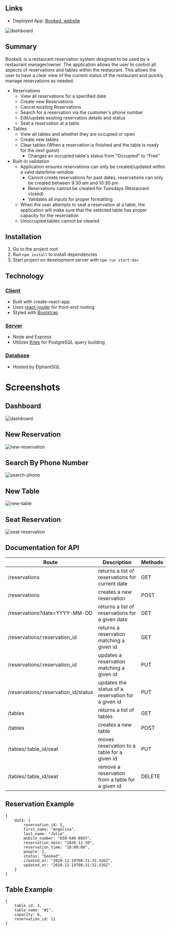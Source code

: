 ## Links
* Deployed App: [Booked. website](https://restaurant-reservations-sys.herokuapp.com/)

![dashboard](/screenshots/Dashboard.JPG)

## Summary
Booked. is a restaurant reservation system desgined to be used by a restaurant manager/owner. The application allows the user to control all aspects of reservations and tables within the restaurant. This allows the user to have a clear view of the current status of the restaurant and quickly manage reservations as needed.
 * Reservations
    * View all reservations for a specified date
    * Create new Reservations
    * Cancel existing Reservations
    * Search for a reservation via the customer's phone number
    * Edit/update existing reservation details and status 
    * Seat a reservation at a table
* Tables
    * View all tables and whether they are occupied or open
    * Create new tables
    * Clear tables (When a reservation is finished and the table is ready for the next guest)
        * Changes an occupied table's status from "Occupied" to "Free"
* Built-in validation
    * Application ensures reservations can only be created/updated within a valid date/time-window
        * Cannot create reservations for past dates, reservations can only be created between 9:30 am and 10:30 pm
        * Reservations cannot be created for Tuesdays (Restaurant closed)
        * Validates all inputs for proper formatting
    * When the user attempts to seat a reservation at a table, the application will make sure that the selected table has proper capacity for the reservation
    * Unoccupied tables cannot be cleared

## Installation
1. Go to the project root
2. Run `npm install` to install dependencies
3. Start project on development server with `npm run start:dev`

## Technology
### <u>Client</u>
* Built with create-react-app.
* Uses [react-router](https://reactrouter.com/) for front-end routing
* Styled with [Bootstrap](https://getbootstrap.com/)
### <u>Server</u>
* Node and Express
* Utilizes [Knex](https://knexjs.org/) for PostgreSQL query building
### <u>Database</u>
* Hosted by ElphantSQL

# Screenshots

## Dashboard
![dashboard](/screenshots/Dashboard.JPG)

## New Reservation
![new-reservation](/screenshots/NewReservation.JPG)

## Search By Phone Number
![search-phone](/screenshots/Search.JPG)

## New Table
![new-table](/screenshots/NewTable.JPG)

## Seat Reservation
![seat-reservation](/screenshots/Seat.JPG)

## Documentation for API 
| Route                                | Description                                        | Methods |
| ------------------------------------ | -------------------------------------------------- | ------- |
| /reservations	                       | returns a list of reservations for current date    | GET     | 
| /reservations                        | creates a new reservation                          | POST    |  
| /reservations?date=YYYY-MM-DD        | returns a list of reservations for a given date    | GET     |
| /reservations/:reservation_id	       | returns a reservation matching a given id          | GET     |
| /reservations/:reservation_id	       | updates a reservation matching a given id          | PUT     |
| /reservations/:reservation_id/status | updates the status of a reservation for a given id | PUT     |
| /tables	                           | returns a list of tables                           | GET     |
| /tables	                           | creates a new table                                | POST    |
| /tables/:table_id/seat	           | moves reservation to a table for a given id        | PUT     |
| /tables/:table_id/seat	           | remove a reservation from a table for a given id   | DELETE  |


## Reservation Example
```
{
    data: {
        reservation_id: 5,
        first_name: "Angelina",
        last_name: "Jolie",
        mobile_number: "650-646-8897",
        reservation_date: "2026-12-30",
        reservation_time: "18:00:00",
        people: 2,
        status: "booked",
        created_at: "2020-12-10T08:31:32.326Z",
        updated_at: "2020-12-10T08:31:32.326Z"
    }
}
```

## Table Example
```
{
    table_id: 3,
    table_name: "#1",
    capacity: 6,
    reservation_id: 11
}
```
